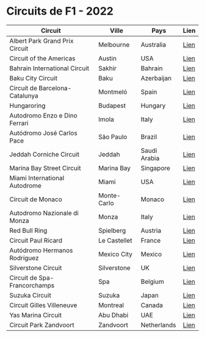 # Circuits de F1 - 2022

| Circuit | Ville | Pays | Lien |
|---------|------|------|------|
| Albert Park Grand Prix Circuit | Melbourne | Australia | [Lien](http://en.wikipedia.org/wiki/Melbourne_Grand_Prix_Circuit) |
| Circuit of the Americas | Austin | USA | [Lien](http://en.wikipedia.org/wiki/Circuit_of_the_Americas) |
| Bahrain International Circuit | Sakhir | Bahrain | [Lien](http://en.wikipedia.org/wiki/Bahrain_International_Circuit) |
| Baku City Circuit | Baku | Azerbaijan | [Lien](http://en.wikipedia.org/wiki/Baku_City_Circuit) |
| Circuit de Barcelona-Catalunya | Montmeló | Spain | [Lien](http://en.wikipedia.org/wiki/Circuit_de_Barcelona-Catalunya) |
| Hungaroring | Budapest | Hungary | [Lien](http://en.wikipedia.org/wiki/Hungaroring) |
| Autodromo Enzo e Dino Ferrari | Imola | Italy | [Lien](http://en.wikipedia.org/wiki/Autodromo_Enzo_e_Dino_Ferrari) |
| Autódromo José Carlos Pace | São Paulo | Brazil | [Lien](http://en.wikipedia.org/wiki/Aut%C3%B3dromo_Jos%C3%A9_Carlos_Pace) |
| Jeddah Corniche Circuit | Jeddah | Saudi Arabia | [Lien](http://en.wikipedia.org/wiki/Jeddah_Street_Circuit) |
| Marina Bay Street Circuit | Marina Bay | Singapore | [Lien](http://en.wikipedia.org/wiki/Marina_Bay_Street_Circuit) |
| Miami International Autodrome | Miami | USA | [Lien](http://en.wikipedia.org/wiki/Miami_International_Autodrome) |
| Circuit de Monaco | Monte-Carlo | Monaco | [Lien](http://en.wikipedia.org/wiki/Circuit_de_Monaco) |
| Autodromo Nazionale di Monza | Monza | Italy | [Lien](http://en.wikipedia.org/wiki/Autodromo_Nazionale_Monza) |
| Red Bull Ring | Spielberg | Austria | [Lien](http://en.wikipedia.org/wiki/Red_Bull_Ring) |
| Circuit Paul Ricard | Le Castellet | France | [Lien](http://en.wikipedia.org/wiki/Paul_Ricard_Circuit) |
| Autódromo Hermanos Rodríguez | Mexico City | Mexico | [Lien](http://en.wikipedia.org/wiki/Aut%C3%B3dromo_Hermanos_Rodr%C3%ADguez) |
| Silverstone Circuit | Silverstone | UK | [Lien](http://en.wikipedia.org/wiki/Silverstone_Circuit) |
| Circuit de Spa-Francorchamps | Spa | Belgium | [Lien](http://en.wikipedia.org/wiki/Circuit_de_Spa-Francorchamps) |
| Suzuka Circuit | Suzuka | Japan | [Lien](http://en.wikipedia.org/wiki/Suzuka_Circuit) |
| Circuit Gilles Villeneuve | Montreal | Canada | [Lien](http://en.wikipedia.org/wiki/Circuit_Gilles_Villeneuve) |
| Yas Marina Circuit | Abu Dhabi | UAE | [Lien](http://en.wikipedia.org/wiki/Yas_Marina_Circuit) |
| Circuit Park Zandvoort | Zandvoort | Netherlands | [Lien](http://en.wikipedia.org/wiki/Circuit_Zandvoort) |
